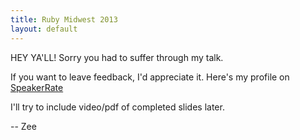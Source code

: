 ```yaml
---
title: Ruby Midwest 2013
layout: default
---
```


HEY YA'LL! Sorry you had to suffer through my talk.

If you want to leave feedback, I'd appreciate it. Here's my profile on
[SpeakerRate](http://speakerrate.com/talks/21341-computer-program-thyself)

I'll try to include video/pdf of completed slides later.

-- Zee
